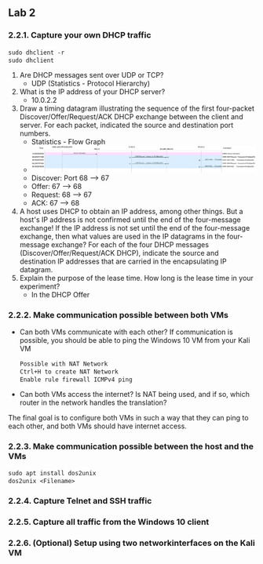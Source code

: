 
## Lab 2

### 2.2.1. Capture your own DHCP traffic

```
sudo dhclient -r
sudo dhclient
```

1.  Are DHCP messages sent over UDP or TCP?
	- UDP (Statistics - Protocol Hierarchy)
2.  What is the IP address of your DHCP server?
	- 10.0.2.2
3.  Draw a timing datagram illustrating the sequence of the first four-packet Discover/Offer/Request/ACK DHCP exchange between the client and server. For each packet, indicated the source and destination port numbers.
	- Statistics - Flow Graph
	- ![](../Attachments/Pasted%20image%2020230224100558.png)
	- Discover: Port 68 --> 67
	- Offer: 67 --> 68
	- Request: 68 --> 67
	- ACK: 67 --> 68
4.  A host uses DHCP to obtain an IP address, among other things. But a host's IP address is not confirmed until the end of the four-message exchange! If the IP address is not set until the end of the four-message exchange, then what values are used in the IP datagrams in the four-message exchange? For each of the four DHCP messages (Discover/Offer/Request/ACK DHCP), indicate the source and destination IP addresses that are carried in the encapsulating IP datagram.
5.  Explain the purpose of the lease time. How long is the lease time in your experiment?
	- In the DHCP Offer

### 2.2.2. Make communication possible between both VMs

- Can both VMs communicate with each other? If communication is possible, you should be able to ping the Windows 10 VM from your Kali VM
    ```
    Possible with NAT Network
    Ctrl+H to create NAT Network
    Enable rule firewall ICMPv4 ping
    ```
- Can both VMs access the internet? Is NAT being used, and if so, which router in the network handles the translation?
    

The final goal is to configure both VMs in such a way that they can ping to each other, and both VMs should have internet access.

### 2.2.3. Make communication possible between the host and the VMs

```
sudo apt install dos2unix
dos2unix <Filename>
```

### 2.2.4. Capture Telnet and SSH traffic

### 2.2.5. Capture all traffic from the Windows 10 client

### 2.2.6. (Optional) Setup using two networkinterfaces on the Kali VM


